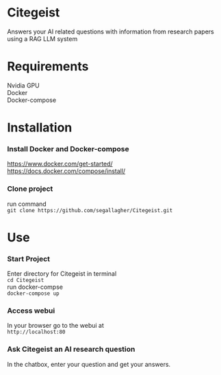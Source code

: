 # Citegeist
Answers your AI related questions with information from research papers using a RAG LLM system

# Requirements
Nvidia GPU \
Docker \
Docker-compose

# Installation
### Install Docker and Docker-compose
https://www.docker.com/get-started/ \
https://docs.docker.com/compose/install/

### Clone project
run command \
`git clone https://github.com/segallagher/Citegeist.git`

# Use
### Start Project
Enter directory for Citegeist in terminal \
`cd Citegeist` \
run docker-compse \
`docker-compose up`

### Access webui
In your browser go to the webui at \
`http://localhost:80`

### Ask Citegeist an AI research question
In the chatbox, enter your question and get your answers.
